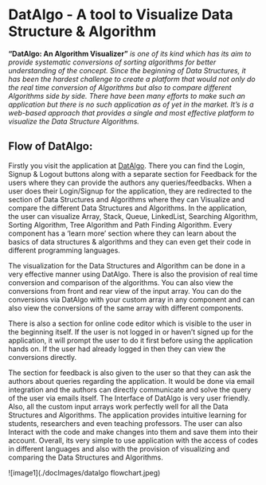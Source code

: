 # DatAlgo - A tool to Visualize Data Structure & Algorithm

**“DatAlgo: An Algorithm Visualizer”** _is one of its kind which has its aim to provide systematic conversions of sorting algorithms for better understanding of the concept. Since the beginning of Data Structures, it has been the hardest challenge to create a platform that would not only do the real time conversion of Algorithms but also to compare different Algorithms side by side. There have been many efforts to make such an application but there is no such application as of yet in the market. It’s is a web-based approach that provides a single and most effective platform to visualize the Data Structure Algorithms._

## Flow of DatAlgo:

Firstly you visit the application at [DatAlgo](https://datalgo-frontend.herokuapp.com/). There you can find the Login, Signup & Logout buttons along with a separate section for Feedback for the users where they can provide the authors any queries/feedbacks.
When a user does their Login/Signup for the application, they are redirected to the section of Data Structures and Algorithms where they can Visualize and compare the different Data Structures and Algorithms. In the application, the user can visualize Array, Stack, Queue, LinkedList, Searching Algorithm, Sorting Algorithm, Tree Algorithm and Path Finding Algorithm. Every component has a ‘learn more’ section where they can learn about the basics of data structures & algorithms and they can even get their code in different programming languages.

The visualization for the Data Structures and Algorithm can be done in a very effective manner using DatAlgo. There is also the provision of real time conversion and comparison of the algorithms. You can also view the conversions from front and rear view of the input array. You can do the conversions via DatAlgo with your custom array in any component and can also view the conversions of the same array with different components.

There is also a section for online code editor which is visible to the user in the beginning itself. If the user is not logged in or haven’t signed up for the application, it will prompt the user to do it first before using the application hands on. If the user had already logged in then they can view the conversions directly.

The section for feedback is also given to the user so that they can ask the authors about queries regarding the application. It would be done via email integration and the authors can directly communicate and solve the query of the user via emails itself.
The Interface of DatAlgo is very user friendly. Also, all the custom input arrays work perfectly well for all the Data Structures and Algorithms. The application provides intuitive learning for students, researchers and even teaching professors. The user can also Interact with the code and make changes into them and save them into their account. Overall, its very simple to use application with the access of codes in different languages and also with the provision of visualizing and comparing the Data Structures and Algorithms.

![image1](./docImages/datalgo flowchart.jpeg)
